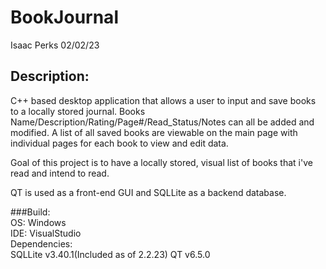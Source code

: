 # BookJournal
  Isaac Perks
  02/02/23
## Description:
C++ based desktop application that allows a user to input and save books to a locally stored journal.
Books Name/Description/Rating/Page#/Read_Status/Notes can all be added and modified. A list of all saved books are viewable
on the main page with individual pages for each book to view and edit data.  

Goal of this project is to have a locally stored, visual list of books that i've read and intend to read.  

QT is used as a front-end GUI and SQLLite as a backend database.  

###Build:  
OS: Windows  
IDE: VisualStudio  
Dependencies:   
SQLLite v3.40.1(Included as of 2.2.23)
QT v6.5.0  
